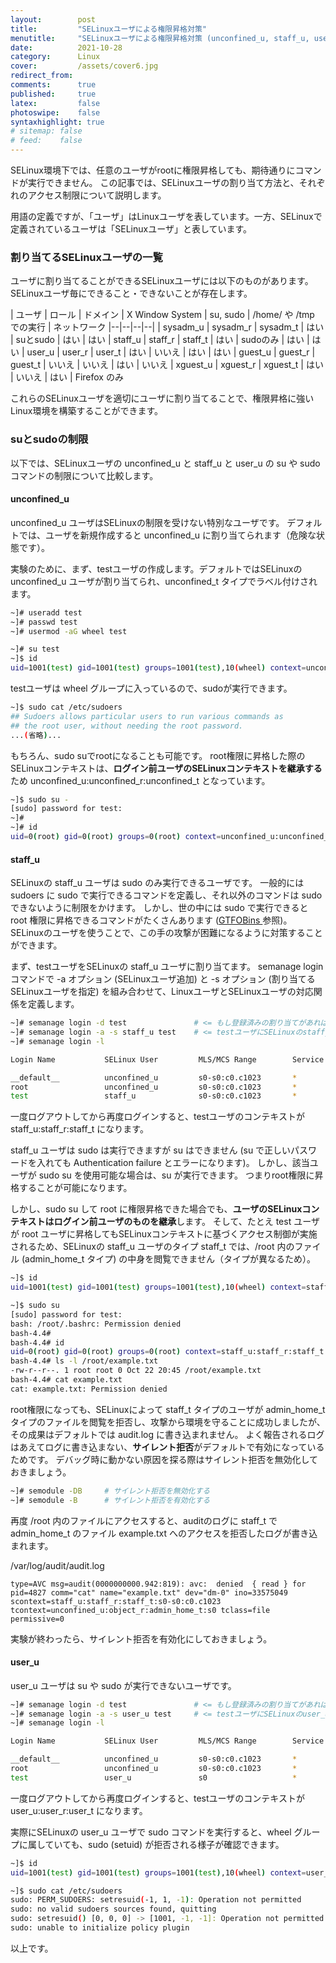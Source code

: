 ```yaml
---
layout:        post
title:         "SELinuxユーザによる権限昇格対策"
menutitle:     "SELinuxユーザによる権限昇格対策 (unconfined_u, staff_u, user_u)"
date:          2021-10-28
category:      Linux
cover:         /assets/cover6.jpg
redirect_from:
comments:      true
published:     true
latex:         false
photoswipe:    false
syntaxhighlight: true
# sitemap: false
# feed:    false
---
```


SELinux環境下では、任意のユーザがrootに権限昇格しても、期待通りにコマンドが実行できません。
この記事では、SELinuxユーザの割り当て方法と、それぞれのアクセス制限について説明します。

用語の定義ですが、「ユーザ」はLinuxユーザを表しています。一方、SELinuxで定義されているユーザは「SELinuxユーザ」と表しています。

### 割り当てるSELinuxユーザの一覧

ユーザに割り当てることができるSELinuxユーザには以下のものがあります。
SELinuxユーザ毎にできること・できないことが存在します。

| ユーザ | ロール | ドメイン | X Window System | su, sudo | /home/ や /tmp での実行 | ネットワーク
|--|--|--|--|
| sysadm_u | sysadm_r | sysadm_t | はい   | suとsudo | はい | はい
| staff_u  | staff_r  | staff_t  | はい   | sudoのみ | はい | はい
| user_u   | user_r   | user_t   | はい   | いいえ   | はい | はい
| guest_u  | guest_r  | guest_t  | いいえ | いいえ   | はい | いいえ
| xguest_u | xguest_r | xguest_t | はい   | いいえ   | はい | Firefox のみ

これらのSELinuxユーザを適切にユーザに割り当てることで、権限昇格に強いLinux環境を構築することができます。

### suとsudoの制限

以下では、SELinuxユーザの unconfined_u と staff_u と user_u の su や sudo コマンドの制限について比較します。

#### unconfined_u

unconfined_u ユーザはSELinuxの制限を受けない特別なユーザです。
デフォルトでは、ユーザを新規作成すると unconfined_u に割り当てられます（危険な状態です）。

実験のために、まず、testユーザの作成します。デフォルトではSELinuxの unconfined_u ユーザが割り当てられ、unconfined_t タイプでラベル付けされます。
```bash
~]# useradd test
~]# passwd test
~]# usermod -aG wheel test

~]# su test
~]$ id
uid=1001(test) gid=1001(test) groups=1001(test),10(wheel) context=unconfined_u:unconfined_r:unconfined_t:s0-s0:c0.c1023
```
testユーザは wheel グループに入っているので、sudoが実行できます。
```bash
~]$ sudo cat /etc/sudoers
## Sudoers allows particular users to run various commands as
## the root user, without needing the root password.
...(省略)...
```
もちろん、sudo suでrootになることも可能です。
root権限に昇格した際のSELinuxコンテキストは、**ログイン前ユーザのSELinuxコンテキストを継承する**ため unconfined_u:unconfined_r:unconfined_t となっています。
```bash
~]$ sudo su -
[sudo] password for test:
~]#
~]# id
uid=0(root) gid=0(root) groups=0(root) context=unconfined_u:unconfined_r:unconfined_t:s0-s0:c0.c1023
```

#### staff_u

SELinuxの staff_u ユーザは sudo のみ実行できるユーザです。
一般的には sudoers に sudo で実行できるコマンドを定義し、それ以外のコマンドは sudo できないように制限をかけます。
しかし、世の中には sudo で実行できると root 権限に昇格できるコマンドがたくさんあります ([GTFOBins 
](https://gtfobins.github.io/) 参照)。
SELinuxのユーザを使うことで、この手の攻撃が困難になるように対策することができます。

まず、testユーザをSELinuxの staff_u ユーザに割り当てます。
semanage login コマンドで -a オプション (SELinuxユーザ追加) と -s オプション (割り当てるSELinuxユーザを指定) を組み合わせて、LinuxユーザとSELinuxユーザの対応関係を定義します。
```bash
~]# semanage login -d test               # <= もし登録済みの割り当てがあれば削除する
~]# semanage login -a -s staff_u test    # <= testユーザにSELinuxのstaff_uユーザを割り当てる
~]# semanage login -l

Login Name           SELinux User         MLS/MCS Range        Service

__default__          unconfined_u         s0-s0:c0.c1023       *
root                 unconfined_u         s0-s0:c0.c1023       *
test                 staff_u              s0-s0:c0.c1023       *
```
一度ログアウトしてから再度ログインすると、testユーザのコンテキストが staff_u:staff_r:staff_t になります。

staff_u ユーザは sudo は実行できますが su はできません (su で正しいパスワードを入れても Authentication failure とエラーになります)。
しかし、該当ユーザが sudo su を使用可能な場合は、su が実行できます。
つまりroot権限に昇格することが可能になります。

しかし、sudo su して root に権限昇格できた場合でも、**ユーザのSELinuxコンテキストはログイン前ユーザのものを継承**します。
そして、たとえ test ユーザが root ユーザに昇格してもSELinuxコンテキストに基づくアクセス制御が実施されるため、SELinuxの staff_u ユーザのタイプ staff_t では、/root 内のファイル (admin_home_t タイプ) の中身を閲覧できません（タイプが異なるため）。
```bash
~]$ id
uid=1001(test) gid=1001(test) groups=1001(test),10(wheel) context=staff_u:staff_r:staff_t:s0-s0:c0.c1023

~]$ sudo su
[sudo] password for test:
bash: /root/.bashrc: Permission denied
bash-4.4#
bash-4.4# id
uid=0(root) gid=0(root) groups=0(root) context=staff_u:staff_r:staff_t:s0-s0:c0.c1023
bash-4.4# ls -l /root/example.txt
-rw-r--r--. 1 root root 0 Oct 22 20:45 /root/example.txt
bash-4.4# cat example.txt
cat: example.txt: Permission denied
```

root権限になっても、SELinuxによって staff_t タイプのユーザが admin_home_t タイプのファイルを閲覧を拒否し、攻撃から環境を守ることに成功しましたが、その成果はデフォルトでは audit.log に書き込まれません。
よく報告されるログはあえてログに書き込まない、**サイレント拒否**がデフォルトで有効になっているためです。
デバッグ時に動かない原因を探る際はサイレント拒否を無効化しておきましょう。

```bash
~]# semodule -DB     # サイレント拒否を無効化する
~]# semodule -B      # サイレント拒否を有効化する
```

再度 /root 内のファイルにアクセスすると、auditのログに staff_t で admin_home_t のファイル example.txt へのアクセスを拒否したログが書き込まれます。

/var/log/audit/audit.log
```
type=AVC msg=audit(0000000000.942:819): avc:  denied  { read } for  pid=4827 comm="cat" name="example.txt" dev="dm-0" ino=33575049 scontext=staff_u:staff_r:staff_t:s0-s0:c0.c1023 tcontext=unconfined_u:object_r:admin_home_t:s0 tclass=file permissive=0
```
実験が終わったら、サイレント拒否を有効化にしておきましょう。

#### user_u

user_u ユーザは su や sudo が実行できないユーザです。

```bash
~]# semanage login -d test               # <= もし登録済みの割り当てがあれば削除する
~]# semanage login -a -s user_u test     # <= testユーザにSELinuxのuser_uユーザを割り当てる
~]# semanage login -l

Login Name           SELinux User         MLS/MCS Range        Service

__default__          unconfined_u         s0-s0:c0.c1023       *
root                 unconfined_u         s0-s0:c0.c1023       *
test                 user_u               s0                   *
```
一度ログアウトしてから再度ログインすると、testユーザのコンテキストが user_u:user_r:user_t になります。

実際にSELinuxの user_u ユーザで sudo コマンドを実行すると、wheel グループに属していても、sudo (setuid) が拒否される様子が確認できます。
```bash
~]$ id
uid=1001(test) gid=1001(test) groups=1001(test),10(wheel) context=user_u:user_r:user_t:s0

~]$ sudo cat /etc/sudoers
sudo: PERM_SUDOERS: setresuid(-1, 1, -1): Operation not permitted
sudo: no valid sudoers sources found, quitting
sudo: setresuid() [0, 0, 0] -> [1001, -1, -1]: Operation not permitted
sudo: unable to initialize policy plugin
```
以上です。


